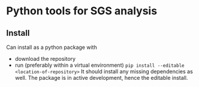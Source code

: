 # Python tools for SGS analysis

## Install
Can install as a python package with

 * download the repository
 * run (preferably within a virtual environment)
   ```pip install --editable <location-of-repository>```
   It should install any missing dependencies as well.
The package is in active development, hence the editable install.

